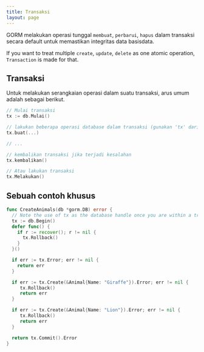 ```yaml
---
title: Transaksi
layout: page
---
```


GORM melakukan operasi tunggal `membuat`, `perbarui`, `hapus` dalam transaksi secara default untuk memastikan integritas data basisdata.

If you want to treat multiple `create`, `update`, `delete` as one atomic operation, `Transaction` is made for that.

## Transaksi

Untuk melakukan serangkaian operasi dalam suatu transaksi, arus umum adalah sebagai berikut.

```go
// Mulai transaksi
tx := db.Mulai()

// lakukan beberapa operasi database dalam transaksi (gunakan 'tx' dari poin ini, tidak 'db')
tx.buat(...)

// ...

// kembalikan transaksi jika terjadi kesalahan
tx.kembalikan()

// Atau lakukan transaksi
tx.Melakukan()
```

## Sebuah contoh khusus

```go
func CreateAnimals(db *gorm.DB) error {
  // Note the use of tx as the database handle once you are within a transaction
  tx := db.Begin()
  defer func() {
    if r := recover(); r != nil {
      tx.Rollback()
    }
  }()

  if err := tx.Error; err != nil {
    return err
  }

  if err := tx.Create(&Animal{Name: "Giraffe"}).Error; err != nil {
     tx.Rollback()
     return err
  }

  if err := tx.Create(&Animal{Name: "Lion"}).Error; err != nil {
     tx.Rollback()
     return err
  }

  return tx.Commit().Error
}
```